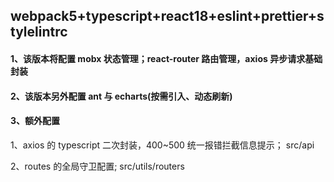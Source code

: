 ## webpack5+typescript+react18+eslint+prettier+stylelintrc

#### 1、该版本将配置 mobx 状态管理；react-router 路由管理，axios 异步请求基础封装

#### 2、该版本另外配置 ant 与 echarts(按需引入、动态刷新)

#### 3、额外配置

1、axios 的 typescript 二次封装，400~500 统一报错拦截信息提示； src/api

2、routes 的全局守卫配置; src/utils/routers
